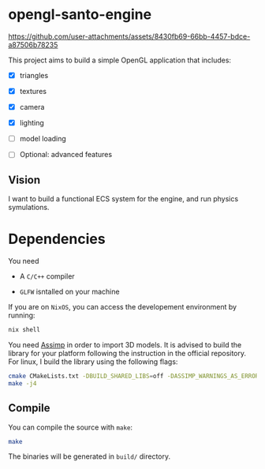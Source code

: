 # opengl-santo-engine


https://github.com/user-attachments/assets/8430fb69-66bb-4457-bdce-a87506b78235



This project aims to build a simple OpenGL application that
includes:

- [x] triangles

- [x] textures

- [x] camera

- [x] lighting

- [ ] model loading

- [ ] Optional: advanced features

## Vision

I want to build a functional ECS system for the engine, and run physics symulations.

# Dependencies

You need

- A `C/C++` compiler

- `GLFW` isntalled on your machine

If you are on `NixOS`, you can access the developement environment
by running:
```bash
nix shell
```

You need [Assimp](https://github.com/assimp/assimp) in order to import 3D models. It is
advised to build the library for your platform following the instruction in the official
repository. For linux, I build the library using the following flags:
```bash
cmake CMakeLists.txt -DBUILD_SHARED_LIBS=off -DASSIMP_WARNINGS_AS_ERRORS=off
make -j4
```

## Compile

You can compile the source with `make`:
```bash
make
```

The binaries will be generated in `build/` directory.
